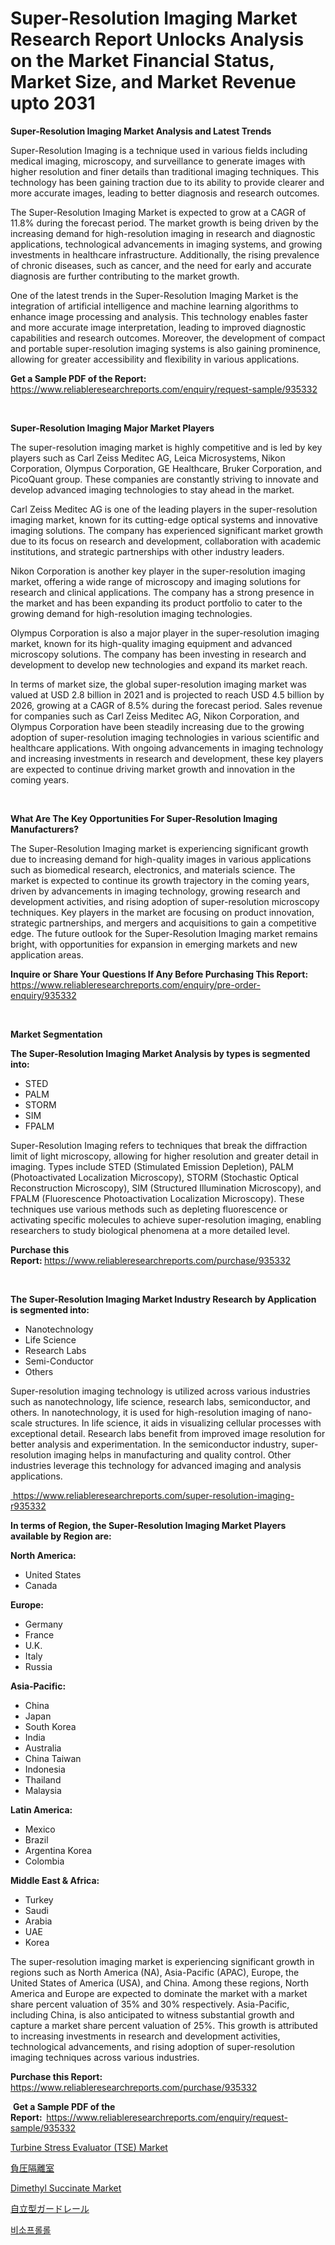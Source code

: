 <p><h1>Super-Resolution Imaging Market Research Report Unlocks Analysis on the Market Financial Status, Market Size, and Market Revenue upto 2031</h1></p><p><strong>Super-Resolution Imaging Market Analysis and Latest Trends</strong></p>
<p><p>Super-Resolution Imaging is a technique used in various fields including medical imaging, microscopy, and surveillance to generate images with higher resolution and finer details than traditional imaging techniques. This technology has been gaining traction due to its ability to provide clearer and more accurate images, leading to better diagnosis and research outcomes.</p><p>The Super-Resolution Imaging Market is expected to grow at a CAGR of 11.8% during the forecast period. The market growth is being driven by the increasing demand for high-resolution imaging in research and diagnostic applications, technological advancements in imaging systems, and growing investments in healthcare infrastructure. Additionally, the rising prevalence of chronic diseases, such as cancer, and the need for early and accurate diagnosis are further contributing to the market growth.</p><p>One of the latest trends in the Super-Resolution Imaging Market is the integration of artificial intelligence and machine learning algorithms to enhance image processing and analysis. This technology enables faster and more accurate image interpretation, leading to improved diagnostic capabilities and research outcomes. Moreover, the development of compact and portable super-resolution imaging systems is also gaining prominence, allowing for greater accessibility and flexibility in various applications.</p></p>
<p><strong>Get a Sample PDF of the Report:&nbsp;</strong> <a href="https://www.reliableresearchreports.com/enquiry/request-sample/935332">https://www.reliableresearchreports.com/enquiry/request-sample/935332</a></p>
<p>&nbsp;</p>
<p><strong>Super-Resolution Imaging Major Market Players</strong></p>
<p><p>The super-resolution imaging market is highly competitive and is led by key players such as Carl Zeiss Meditec AG, Leica Microsystems, Nikon Corporation, Olympus Corporation, GE Healthcare, Bruker Corporation, and PicoQuant group. These companies are constantly striving to innovate and develop advanced imaging technologies to stay ahead in the market.</p><p>Carl Zeiss Meditec AG is one of the leading players in the super-resolution imaging market, known for its cutting-edge optical systems and innovative imaging solutions. The company has experienced significant market growth due to its focus on research and development, collaboration with academic institutions, and strategic partnerships with other industry leaders.</p><p>Nikon Corporation is another key player in the super-resolution imaging market, offering a wide range of microscopy and imaging solutions for research and clinical applications. The company has a strong presence in the market and has been expanding its product portfolio to cater to the growing demand for high-resolution imaging technologies.</p><p>Olympus Corporation is also a major player in the super-resolution imaging market, known for its high-quality imaging equipment and advanced microscopy solutions. The company has been investing in research and development to develop new technologies and expand its market reach.</p><p>In terms of market size, the global super-resolution imaging market was valued at USD 2.8 billion in 2021 and is projected to reach USD 4.5 billion by 2026, growing at a CAGR of 8.5% during the forecast period. Sales revenue for companies such as Carl Zeiss Meditec AG, Nikon Corporation, and Olympus Corporation have been steadily increasing due to the growing adoption of super-resolution imaging technologies in various scientific and healthcare applications. With ongoing advancements in imaging technology and increasing investments in research and development, these key players are expected to continue driving market growth and innovation in the coming years.</p></p>
<p>&nbsp;</p>
<p><strong>What Are The Key Opportunities For Super-Resolution Imaging Manufacturers?</strong></p>
<p><p>The Super-Resolution Imaging market is experiencing significant growth due to increasing demand for high-quality images in various applications such as biomedical research, electronics, and materials science. The market is expected to continue its growth trajectory in the coming years, driven by advancements in imaging technology, growing research and development activities, and rising adoption of super-resolution microscopy techniques. Key players in the market are focusing on product innovation, strategic partnerships, and mergers and acquisitions to gain a competitive edge. The future outlook for the Super-Resolution Imaging market remains bright, with opportunities for expansion in emerging markets and new application areas.</p></p>
<p><strong>Inquire or Share Your Questions If Any Before Purchasing This Report:</strong> <a href="https://www.reliableresearchreports.com/enquiry/pre-order-enquiry/935332">https://www.reliableresearchreports.com/enquiry/pre-order-enquiry/935332</a></p>
<p>&nbsp;</p>
<p><strong>Market Segmentation</strong></p>
<p><strong>The Super-Resolution Imaging Market Analysis by types is segmented into:</strong></p>
<p><ul><li>STED</li><li>PALM</li><li>STORM</li><li>SIM</li><li>FPALM</li></ul></p>
<p><p>Super-Resolution Imaging refers to techniques that break the diffraction limit of light microscopy, allowing for higher resolution and greater detail in imaging. Types include STED (Stimulated Emission Depletion), PALM (Photoactivated Localization Microscopy), STORM (Stochastic Optical Reconstruction Microscopy), SIM (Structured Illumination Microscopy), and FPALM (Fluorescence Photoactivation Localization Microscopy). These techniques use various methods such as depleting fluorescence or activating specific molecules to achieve super-resolution imaging, enabling researchers to study biological phenomena at a more detailed level.</p></p>
<p><strong>Purchase this Report:&nbsp;</strong><a href="https://www.reliableresearchreports.com/purchase/935332">https://www.reliableresearchreports.com/purchase/935332</a></p>
<p>&nbsp;</p>
<p><strong>The Super-Resolution Imaging Market Industry Research by Application is segmented into:</strong></p>
<p><ul><li>Nanotechnology</li><li>Life Science</li><li>Research Labs</li><li>Semi-Conductor</li><li>Others</li></ul></p>
<p><p>Super-resolution imaging technology is utilized across various industries such as nanotechnology, life science, research labs, semiconductor, and others. In nanotechnology, it is used for high-resolution imaging of nano-scale structures. In life science, it aids in visualizing cellular processes with exceptional detail. Research labs benefit from improved image resolution for better analysis and experimentation. In the semiconductor industry, super-resolution imaging helps in manufacturing and quality control. Other industries leverage this technology for advanced imaging and analysis applications.</p></p>
<p><a href="https://www.reliableresearchreports.com/super-resolution-imaging-r935332">&nbsp;https://www.reliableresearchreports.com/super-resolution-imaging-r935332</a></p>
<p><strong>In terms of Region, the Super-Resolution Imaging Market Players available by Region are:</strong></p>
<p>
    <p> <strong> North America: </strong>
        <ul>
            <li>United States</li>
            <li>Canada</li>
        </ul>
        </p> 
    <p> <strong> Europe: </strong>
        <ul>
            <li>Germany</li>
            <li>France</li>
            <li>U.K.</li>
            <li>Italy</li>
            <li>Russia</li>
        </ul>
        </p> 
    <p> <strong> Asia-Pacific: </strong>
        <ul>
            <li>China</li>
            <li>Japan</li>
            <li>South Korea</li>
            <li>India</li>
            <li>Australia</li>
            <li>China Taiwan</li>
            <li>Indonesia</li>
            <li>Thailand</li>
            <li>Malaysia</li>
        </ul>
        </p> 
    <p> <strong> Latin America: </strong>
        <ul>
            <li>Mexico</li>
            <li>Brazil</li>
            <li>Argentina Korea</li>
            <li>Colombia</li>
        </ul>
        </p> 
    <p> <strong> Middle East & Africa: </strong>
        <ul>
            <li>Turkey</li>
            <li>Saudi</li>
            <li>Arabia</li>
            <li>UAE</li>
            <li>Korea</li>
        </ul>
    </p>
    </p>
<p><p>The super-resolution imaging market is experiencing significant growth in regions such as North America (NA), Asia-Pacific (APAC), Europe, the United States of America (USA), and China. Among these regions, North America and Europe are expected to dominate the market with a market share percent valuation of 35% and 30% respectively. Asia-Pacific, including China, is also anticipated to witness substantial growth and capture a market share percent valuation of 25%. This growth is attributed to increasing investments in research and development activities, technological advancements, and rising adoption of super-resolution imaging techniques across various industries.</p></p>
<p><strong>Purchase this Report: </strong><a href="https://www.reliableresearchreports.com/purchase/935332">https://www.reliableresearchreports.com/purchase/935332</a></p>
<p>&nbsp;<strong>Get a Sample PDF of the Report:&nbsp;&nbsp;</strong><a href="https://www.reliableresearchreports.com/enquiry/request-sample/935332">https://www.reliableresearchreports.com/enquiry/request-sample/935332</a></p>
<p><strong></strong></p>
<p><p><a href="https://github.com/indrystar/Market-Research-Report-List-3/blob/main/turbine-stress-evaluator-tse-market.md">Turbine Stress Evaluator (TSE) Market</a></p><p><a href="https://github.com/xtkhtofdt934839/Market-Research-Report-List-1/blob/main/215057839069.md">負圧隔離室</a></p><p><a href="https://issuu.com/reportprime-2/docs/dimethyl-succinate-market-size-2030.pptx">Dimethyl Succinate Market</a></p><p><a href="https://github.com/ddwcuskozol07187/Market-Research-Report-List-1/blob/main/390071439070.md">自立型ガードレール</a></p><p><a href="https://github.com/PercyHagernes9778/Market-Research-Report-List-1/blob/main/418412735750.md">비소프롤롤</a></p></p>